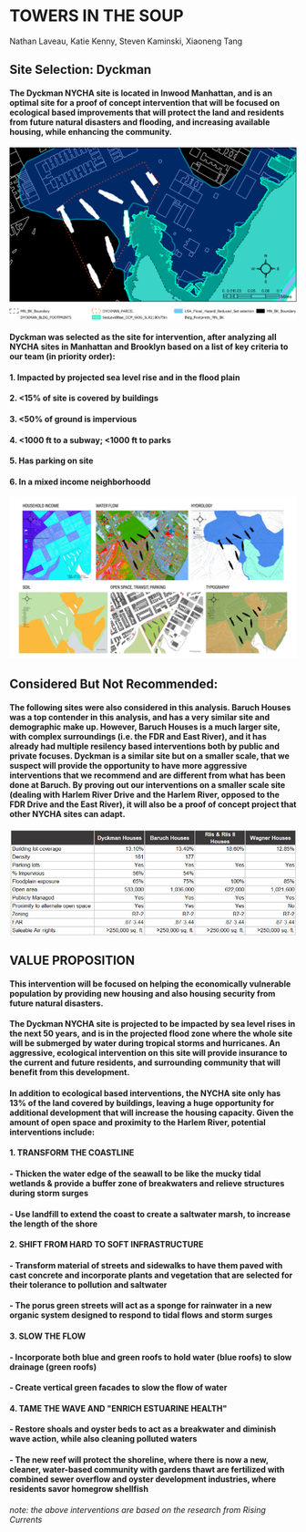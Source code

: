 # TOWERS IN THE SOUP
Nathan Laveau, Katie Kenny, Steven Kaminski, Xiaoneng Tang  



## Site Selection: Dyckman 
#### The Dyckman NYCHA site is located in Inwood Manhattan, and is an optimal site for a proof of concept intervention that will be focused on ecological based improvements that will protect the land and residents from future natural disasters and flooding, and increasing available housing, while enhancing the community.  

![sitemap_021422](https://github.com/Unit26Y21/DesignAnarchy/blob/93c404843fe21a2876ca915631f36013f9c1bc15/sitemap_021422.png)


#### Dyckman was selected as the site for intervention, after analyzing all NYCHA sites in Manhattan and Brooklyn based on a list of key criteria to our team (in priority order): 
#### 1. Impacted by projected sea level rise and in the flood plain 
#### 2. <15% of site is covered by buildings 
#### 3. <50% of ground is impervious 
#### 4. <1000 ft to a subway; <1000 ft to parks
#### 5. Has parking on site 
#### 6. In a mixed income neighborhoodd 


![Consolidated Map_021422](https://github.com/Unit26Y21/DesignAnarchy/blob/93c404843fe21a2876ca915631f36013f9c1bc15/Consolidated%20Map_021422.png)

## Considered But Not Recommended: 
#### The following sites were also considered in this analysis. Baruch Houses was a top contender in this analysis, and has a very similar site and demographic make up. However, Baruch Houses is a much larger site, with complex surroundings (i.e. the FDR and East River), and it has already had multiple resilency based interventions both by public and private focuses.  Dyckman is a similar site but on a smaller scale, that we suspect will provide the opportunity to have more aggressive interventions that we recommend and are different from what has been done at Baruch. By proving out our interventions on a smaller scale site (dealing with Harlem River Drive and the Harlem River, opposed to the FDR Drive and the East River), it will also be a proof of concept project that other NYCHA sites can adapt. 

![considered but not recommended](https://github.com/Unit26Y21/DesignAnarchy/blob/93c404843fe21a2876ca915631f36013f9c1bc15/considered%20but%20not%20recommended.png)

## VALUE PROPOSITION 

#### This intervention will be focused on helping the economically vulnerable population by providing new housing and also housing security from future natural disasters.  

#### The Dyckman NYCHA site is projected to be impacted by sea level rises in the next 50 years, and is in the projected flood zone where the whole site will be submerged by water during tropical storms and hurricanes. An aggressive, ecological intervention on this site will provide insurance to the current and future residents, and surrounding community that will benefit from this development.

#### In addition to ecological based interventions, the NYCHA site only has 13% of the land covered by buildings, leaving a huge opportunity for additional development that will increase the housing capacity. Given the amount of open space and proximity to the Harlem River, potential interventions include:

#### **1. TRANSFORM THE COASTLINE**
####    - Thicken the water edge of the seawall to be like the mucky tidal wetlands & provide a buffer zone of breakwaters and relieve structures during storm surges
####    - Use landfill to extend the coast to create a saltwater marsh, to increase the length of the shore 


#### **2. SHIFT FROM HARD TO SOFT INFRASTRUCTURE** 
####    - Transform material of streets and sidewalks to have them paved with cast concrete and incorporate plants and vegetation that are selected for their tolerance to pollution and saltwater
####    - The porus green streets will act as a sponge for rainwater in a new organic system designed to respond to tidal flows and storm surges 


#### **3. SLOW THE FLOW** 
####    - Incorporate both blue and green roofs to hold water (blue roofs) to slow drainage (green roofs)
####    - Create vertical green facades to slow the flow of water


#### **4. TAME THE WAVE AND "ENRICH ESTUARINE HEALTH"**  
####    - Restore shoals and oyster beds to act as a breakwater and diminish wave action, while also cleaning polluted waters 
####    - The new reef will protect the shoreline, where there is now a new, cleaner, water-based community with gardens thawt are fertilized with combined sewer overflow and oyster development industries, where residents savor homegrow shellfish 


###### note: the above interventions are based on the research from Rising Currents 

